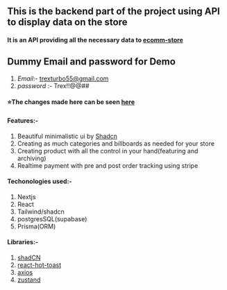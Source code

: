 ## This is the backend part of the project using API to display data on the store
#### It is an API providing all the necessary data to [ecomm-store](https://github.com/dhrishP/ecomm-store)
 ## Dummy Email and password for Demo
1. _Email_:- trexturbo55@gmail.com
1. _password_ :- Trex!!@@##

#### ⭐The changes made here can be seen [here](https://ecomm-store-mocha.vercel.app/)

#### Features:-
1. Beautiful minimalistic ui by [Shadcn](https://ui.shadcn.com/)
1. Creating as much categories and billboards as needed for your store
1. Creating product with all the control in your hand(featuring and archiving)
1. Realtime payment with pre and post order tracking using stripe


#### Techonologies used:-
1. Nextjs 
1. React
1. Tailwind/shadcn
1. postgresSQL(supabase)
1. Prisma(ORM)

#### Libraries:-
1. [shadCN](https://ui.shadcn.com/)
1. [react-hot-toast](https://react-hot-toast.com/)
1. [axios](https://www.npmjs.com/package/axios)
1. [zustand](https://docs.pmnd.rs/zustand/getting-started/introduction)



